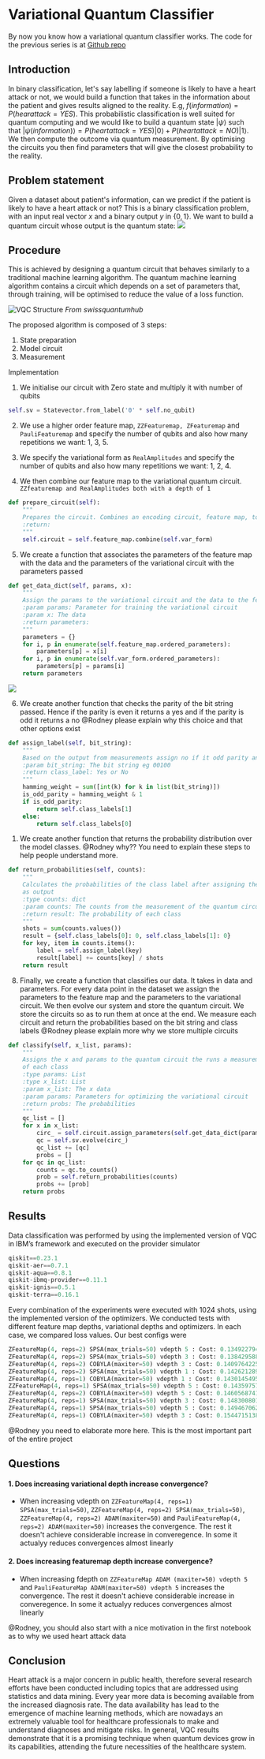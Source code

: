 # Variational Quantum Classifier

By now you know how a variational quantum classifier works. The code for the previous series is at [Github repo](https://github.com/0x6f736f646f/variational-quantum-classifier-on-heartattack)


## Introduction
In binary classification, let's say labelling if someone is likely to have a heart attack or not, we would build a function that takes in the information about the patient and gives results aligned to the reality. E.g, $f(information) = P(hear attack = YES)$. This probabilistic classification is well suited for quantum computing and we would like to build a quantum state $\left| \psi \right\rangle$ such that $\left| \psi(information)\right\rangle = P(heart attack = YES) \left| 0\right\rangle + P(heart attack = NO) \left| 1\right\rangle$. We then compute the outcome via quantum measurement. By optimising the circuits you then find parameters that will give the closest probability to the reality. 

## Problem statement
Given a dataset about patient's information, can we predict if the patient is likely to have a heart attack or not? This is a binary classification problem, with an input real vector ${x}$ and a binary output ${y}$ in $\{0, 1\}$. We want to build a quantum circuit whose output is the quantum state: 
![](../Notes/findings/math-7.png)

## Procedure
This is achieved by designing a quantum circuit that behaves similarly to a traditional machine learning algorithm. The quantum machine learning algorithm contains a circuit which depends on a set of parameters that, through training, will be optimised to reduce the value of a loss function.

![VQC Structure](../Notes/explanation/vqc.png)
*From swissquantumhub*

The proposed algorithm is composed of 3 steps:
1. State preparation
2. Model circuit
3. Measurement

Implementation
1. We initialise our circuit with Zero state and multiply it with number of qubits
```python
self.sv = Statevector.from_label('0' * self.no_qubit)
```
2. We use a higher order feature map, `ZZFeaturemap, ZFeaturemap` and `PauliFeaturemap` and specify the number of qubits and also how many repetitions we want: 1, 3, 5.

3. We specify the variational form as `RealAmplitudes` and specify the number of qubits and also how many repetitions we want: 1, 2, 4.

4. We then combine our feature map to the variational quantum circuit.
`ZZfeaturemap and RealAmplitudes both with a depth of 1`
```python
def prepare_circuit(self):
    """
    Prepares the circuit. Combines an encoding circuit, feature map, to a variational circuit, RealAmplitudes
    :return:
    """
    self.circuit = self.feature_map.combine(self.var_form)
```
5. We create a function that associates the parameters of the feature map with the data and the parameters of the variational circuit with the parameters passed
```python
def get_data_dict(self, params, x):
    """
    Assign the params to the variational circuit and the data to the featuremap
    :param params: Parameter for training the variational circuit
    :param x: The data
    :return parameters:
    """
    parameters = {}
    for i, p in enumerate(self.feature_map.ordered_parameters):
        parameters[p] = x[i]
    for i, p in enumerate(self.var_form.ordered_parameters):
        parameters[p] = params[i]
    return parameters

```

![](../Output/Figures/parameterisedcircuit.png)


6. We create another function that checks the parity of the bit string passed. Hence if the parity is even it returns a yes and if the parity is odd it returns a no @Rodney please explain why this choice and that other options exist
```python
def assign_label(self, bit_string):
    """
    Based on the output from measurements assign no if it odd parity and yes if it is even parity
    :param bit_string: The bit string eg 00100
    :return class_label: Yes or No
    """
    hamming_weight = sum([int(k) for k in list(bit_string)])
    is_odd_parity = hamming_weight & 1
    if is_odd_parity:
        return self.class_labels[1]
    else:
        return self.class_labels[0]
```
1.  We create another function that returns the probability distribution over the model classes. @Rodney why?? You need to explain these steps to help people understand more.
```python
def return_probabilities(self, counts):
    """
    Calculates the probabilities of the class label after assigning the label from the bit string measured
    as output
    :type counts: dict
    :param counts: The counts from the measurement of the quantum circuit
    :return result: The probability of each class
    """
    shots = sum(counts.values())
    result = {self.class_labels[0]: 0, self.class_labels[1]: 0}
    for key, item in counts.items():
        label = self.assign_label(key)
        result[label] += counts[key] / shots
    return result
```
8.   Finally, we create a function that classifies our data. It takes in data and parameters. For every data point in the dataset we assign the parameters to the feature map and the parameters to the variational circuit. We then evolve our system and store the quantum circuit. We store the circuits so as to run them at once at the end. We measure each circuit and return the probabilities based on the bit string and class labels  @Rodney please explain more why we store multiple circuits
```python
def classify(self, x_list, params):
    """
    Assigns the x and params to the quantum circuit the runs a measurement to return the probabilities
    of each class
    :type params: List
    :type x_list: List
    :param x_list: The x data
    :param params: Parameters for optimizing the variational circuit
    :return probs: The probabilities
    """
    qc_list = []
    for x in x_list:
        circ_ = self.circuit.assign_parameters(self.get_data_dict(params, x))
        qc = self.sv.evolve(circ_)
        qc_list += [qc]
        probs = []
    for qc in qc_list:
        counts = qc.to_counts()
        prob = self.return_probabilities(counts)
        probs += [prob]
    return probs
```

## Results
Data classification was performed by using the implemented version of VQC in IBM’s framework and executed on the provider simulator 
```python
qiskit==0.23.1
qiskit-aer==0.7.1
qiskit-aqua==0.8.1
qiskit-ibmq-provider==0.11.1
qiskit-ignis==0.5.1
qiskit-terra==0.16.1
```

Every combination of the experiments were executed with 1024 shots, using the implemented version of the optimizers. We conducted tests with different feature map depths, variational depths and optimizers. In each case, we compared loss values. Our best configs were 
```python
ZFeatureMap(4, reps=2) SPSA(max_trials=50) vdepth 5 : Cost: 0.13492279429495616
ZFeatureMap(4, reps=2) SPSA(max_trials=50) vdepth 3 : Cost: 0.13842958846394343
ZFeatureMap(4, reps=2) COBYLA(maxiter=50) vdepth 3 : Cost: 0.14097642258192988
ZFeatureMap(4, reps=2) SPSA(max_trials=50) vdepth 1 : Cost: 0.14262128997684975
ZFeatureMap(4, reps=1) COBYLA(maxiter=50) vdepth 1 : Cost: 0.1430145495411656
ZZFeatureMap(4, reps=1) SPSA(max_trials=50) vdepth 5 : Cost: 0.14359757088670677
ZFeatureMap(4, reps=2) COBYLA(maxiter=50) vdepth 5 : Cost: 0.1460568741051525
ZFeatureMap(4, reps=1) SPSA(max_trials=50) vdepth 3 : Cost: 0.14830080135566964
ZFeatureMap(4, reps=1) SPSA(max_trials=50) vdepth 5 : Cost: 0.14946706294763648
ZFeatureMap(4, reps=1) COBYLA(maxiter=50) vdepth 3 : Cost: 0.15447151389989414
```

@Rodney you need to elaborate more here. This is the most important part of the entire project
## Questions
#### 1. Does increasing variational depth increase convergence?
- When increasing vdepth on `ZZFeatureMap(4, reps=1) SPSA(max_trials=50)`, `ZZFeatureMap(4, reps=2) SPSA(max_trials=50)`, `ZZFeatureMap(4, reps=2) ADAM(maxiter=50)` and `PauliFeatureMap(4, reps=2) ADAM(maxiter=50)` increases the convergence. The rest it doesn't achieve considerable increase in converegence. In some it actualyy reduces convergences almost linearly

#### 2. Does increasing featuremap depth increase convergence?
- When increasing fdepth on `ZZFeatureMap ADAM (maxiter=50) vdepth 5` and `PauliFeatureMap ADAM(maxiter=50) vdepth 5` increases the convergence. The rest it doesn't achieve considerable increase in converegence. In some it actualyy reduces convergences almost linearly


@Rodney, you should also start with a nice motivation in the first notebook as to why we used heart attack data
## Conclusion
Heart attack is a major concern in public health, therefore several research efforts have been conducted including topics that are addressed using statistics and data mining. Every year more data is becoming available from the increased diagnosis rate. The data availability has lead to the emergence of machine learning methods, which are nowadays an extremely valuable tool for healthcare professionals to make and understand diagnoses and mitigate risks. In general, VQC results demonstrate that it is a promising technique when quantum devices grow in its capabilities, attending the future necessities of the healthcare system.
